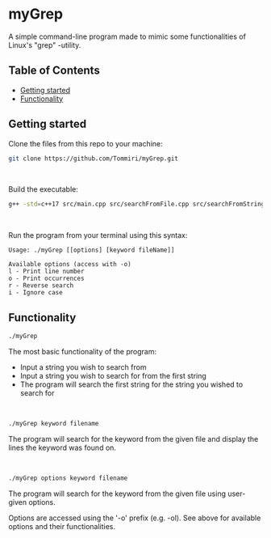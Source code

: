 # myGrep

A simple command-line program made to mimic some functionalities of Linux's "grep" -utility.

## Table of Contents

* [Getting started](#getting-started)
* [Functionality](#functionality)

## Getting started

<a name="getting-started"></a>

Clone the files from this repo to your machine:

```bash
git clone https://github.com/Tommiri/myGrep.git
```

<br>

Build the executable:

```bash
g++ -std=c++17 src/main.cpp src/searchFromFile.cpp src/searchFromString.cpp -o myGrep
```

<br>

Run the program from your terminal using this syntax:

```
Usage: ./myGrep [[options] [keyword fileName]]

Available options (access with -o)
l - Print line number
o - Print occurrences
r - Reverse search
i - Ignore case
```

## Functionality

<a name="functionality"></a>

```bash
./myGrep
```

The most basic functionality of the program:

* Input a string you wish to search from
* Input a string you wish to search for from the first string
* The program will search the first string for the string you wished to search for

<br>

```bash
./myGrep keyword filename
```

The program will search for the keyword from the given file and display the lines the keyword was found on.

<br>

```bash
./myGrep options keyword filename
```

The program will search for the keyword from the given file using user-given options.

Options are accessed using the '-o' prefix (e.g. -ol). See above for available options and their functionalities.

